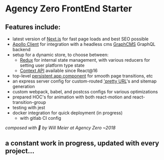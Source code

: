 # Agency Zero FrontEnd Starter

## Features include:

- latest version of [Next.js](https://github.com/zeit/next.js) for fast page loads and best SEO possible
- [Apollo Client](https://www.apollographql.com/docs/react/) for integration with a headless cms [GraphCMS](https://graphcms.com/) GraphQL backend
- setup for a dynamic store, to choose between:
  - [Redux](https://redux.js.org/) for internal state management, with various reducers for setting user platform type state
  - [Context API](https://reactjs.org/docs/context.html) available since React@16
- top-level [persistent app component](https://github.com/zeit/next.js#custom-app) for smooth page transitions, etc
- an express server config for custom-routed ['pretty URL](https://github.com/BDav24/next-url-prettifier#readme)'s and sitemap generation
- custom webpack, babel, and postcss configs for various optimizations
- prepared HOC's for animation with both react-motion and react-transition-group
- testing with jest
- docker integration for quick deployment (in progress)
  - with gitlab CI config

*composed with 🖤 by Will Meier at Agency Zero ~2018*


## a constant work in progress, updated with every project...